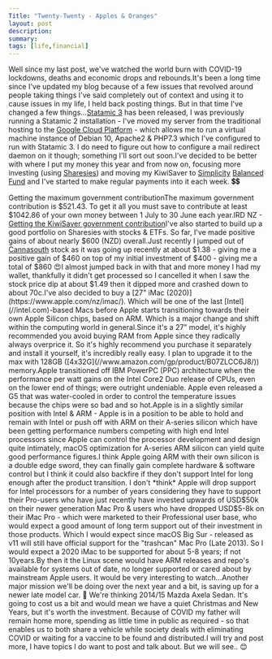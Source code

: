 ```yaml
---
Title: "Twenty-Twenty - Apples & Oranges"
layout: post
description: 
summary: 
tags: [life,financial]
---
```


Well since my last post, we've watched the world burn with COVID-19 lockdowns, deaths and economic drops and rebounds.It's been a long time since I've updated my blog because of a few issues that revolved around people taking things I've said completely out of context and using it to cause issues in my life, I held back posting things. But in that time I've changed a few things...[Statamic 3](//statamic.com) has been released, I was previously running a Statamic 2 installation - I've moved my server from the traditional hosting to the [Google Cloud Platform](//cloud.google.com) - which allows me to run a virtual machine instance of Debian 10, Apache2 & PHP7.3 which I've configured to run with Statamic 3. I do need to figure out how to configure a mail redirect daemon on it though; something I'll sort out soon.I've decided to be better with where I put my money this year and from now on, focusing more investing (using [Sharesies](//sharesies.nz/)) and moving my KiwiSaver to [Simplicity](//simplciity.kiwi) [Balanced Fund](//mindfulmoney.nz/kiwisaver/FND696/simplicity-balanced-fund/) and I've started to make regular payments into it each week. 💲💲

Getting the maximum government contributionThe maximum government contribution is $521.43. To get it all you must save to contribute at least $1042.86 of your own money between 1 July to 30 June each year.IRD NZ - [Getting the KiwiSaver government contribution](//ird.govt.nz/kiwisaver/kiwisaver-individuals/growing-my-kiwisaver/getting-the-kiwisaver-government-contribution)I've also started to build up a good portfolio on Sharesies with stocks & ETFs. So far, I've made positive gains of about nearly $600 (NZD) overall.Just recently I jumped out of [Cannasouth](//cannasouth.co.nz/) stock as it was going up recently at about $1.38 - giving me a positive gain of $460 on top of my initial investment of $400 - giving me a total of $860 😍I almost jumped back in with that and more money I had my wallet, thankfully it didn't get processed so I cancelled it when I saw the stock price dip at about $1.49 then it dipped more and crashed down to about 70c.I've also decided to buy a [27" iMac (2020)](https://www.apple.com/nz/imac/). Which will be one of the last [Intel](//intel.com)-based Macs before Apple starts transitioning towards their own Apple Silicon chips, based on ARM.
Which is a major change and shift within the computing world in general.Since it's a 27" model, it's highly recommended you avoid buying RAM from Apple since they radically always overprice it. So it's highly recommend you purchase it separately and install it yourself, it's incredibly really easy. I plan to upgrade it to the max with 128GB ([4x32G](//www.amazon.com/gp/product/B07ZLCC6J8/)) memory.Apple transitioned off IBM PowerPC (PPC) architecture when the performance per watt gains on the Intel Core2 Duo release of CPUs, even on the lower end of things; were outright undeniable. Apple even released a G5 that was water-cooled in order to control the temperature issues because the chips were so bad and so hot.Apple is in a slightly similar position with Intel & ARM - Apple is in a position to be able to hold and remain with Intel or push off with ARM on their A-series silicon which have been getting performance numbers competing with high end Intel processors since Apple can control the processor development and design quite intimately, macOS optimization for A-series ARM silicon can yield quite good performance figures.I think Apple going ARM with their own silicon is a double edge sword, they can finally gain complete hardware & software control but I think it could also backfire if they don't support Intel for long enough after the product transition. I don't *think* Apple will drop support for Intel processors for a number of years considering they have to support their Pro-users who have just recently have invested upwards of USD$50k on their newer generation Mac Pro & users who have dropped USD$5-8k on their iMac Pro - which were marketed to their Professional user base, who would expect a good amount of long term support out of their investment in those products. Which I would expect since macOS Big Sur - released as v11 will still have official support for the "trashcan" Mac Pro (Late 2013).
So I would expect a 2020 iMac to be supported for about 5-8 years; if not 10years.By then it the Linux scene would have ARM releases and repo's available for systems out of date, no longer supported or cared about by mainstream Apple users. It would be very interesting to watch...Another major mission we'll be doing over the next year and a bit, is saving up for a newer late model car. 🚗 We're thinking 2014/15 Mazda Axela Sedan. It's going to cost us a bit and would mean we have a quiet Christmas and New Years, but it's worth the investment.
Because of COVID my father will remain home more, spending as little time in public as required - so that enables us to both share a vehicle while society deals with eliminating COVID or waiting for a vaccine to be found and distributed.I will try and post more, I have topics I do want to post and talk about. But we will see.. 😊
